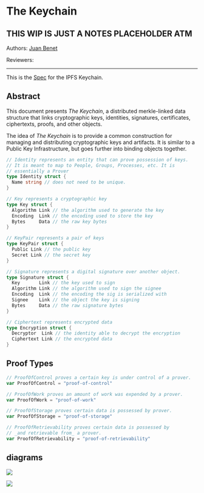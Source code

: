 # The Keychain

## THIS WIP IS JUST A NOTES PLACEHOLDER ATM

Authors: [Juan Benet](github.com/jbenet)

Reviewers:

* * *

This is the [Spec](../) for the IPFS Keychain.

## Abstract

This document presents _The Keychain_, a distributed merkle-linked data structure that links cryptographic keys, identities, signatures, certificates, ciphertexts, proofs, and other objects.

The idea of _The Keychain_ is to provide a common construction for managing and distributing cryptographic keys and artifacts. It is similar to a Public Key Infrastructure, but goes further into binding objects together.


```go
// Identity represents an entity that can prove possession of keys.
// It is meant to map to People, Groups, Processes, etc. It is
// essentially a Prover
type Identity struct {
  Name string // does not need to be unique.
}

// Key represents a cryptographic key
type Key struct {
  Algorithm Link // the algorithm used to generate the key
  Encoding  Link // the encoding used to store the key
  Bytes     Data // the raw key bytes
}

// KeyPair represents a pair of keys
type KeyPair struct {
  Public Link // the public key
  Secret Link // the secret key
}

// Signature represents a digital signature over another object.
type Signature struct {
  Key       Link // the key used to sign
  Algorithm Link // the algorithm used to sign the signee
  Encoding  Link // the encoding the sig is serialized with
  Signee    Link // the object the key is signing
  Bytes     Data // the raw signature bytes
}

// Ciphertext represents encrypted data
type Encryption struct {
  Decryptor  Link // the identity able to decrypt the encryption
  Ciphertext Link // the encrypted data
}
```


## Proof Types

```go
// ProofOfControl proves a certain key is under control of a prover.
var ProofOfControl = "proof-of-control"

// ProofOfWork proves an amount of work was expended by a prover.
var ProofOfWork = "proof-of-work"

// ProofOfStorage proves certain data is possessed by prover.
var ProofOfStorage = "proof-of-storage"

// ProofOfRetrievability proves certain data is possessed by
// _and retrievable from_ a prover.
var ProofOfRetrievability = "proof-of-retrievability"
```

## diagrams

![](https://www.evernote.com/l/AMZm3JN_2TJIL5frkmLYPf71oeA7qaOUiVEB/image.png)

![](https://www.evernote.com/l/AMacVgdLVAhPc5EOuvFZKHOhhd9VNcUq9zAB/image.png)
